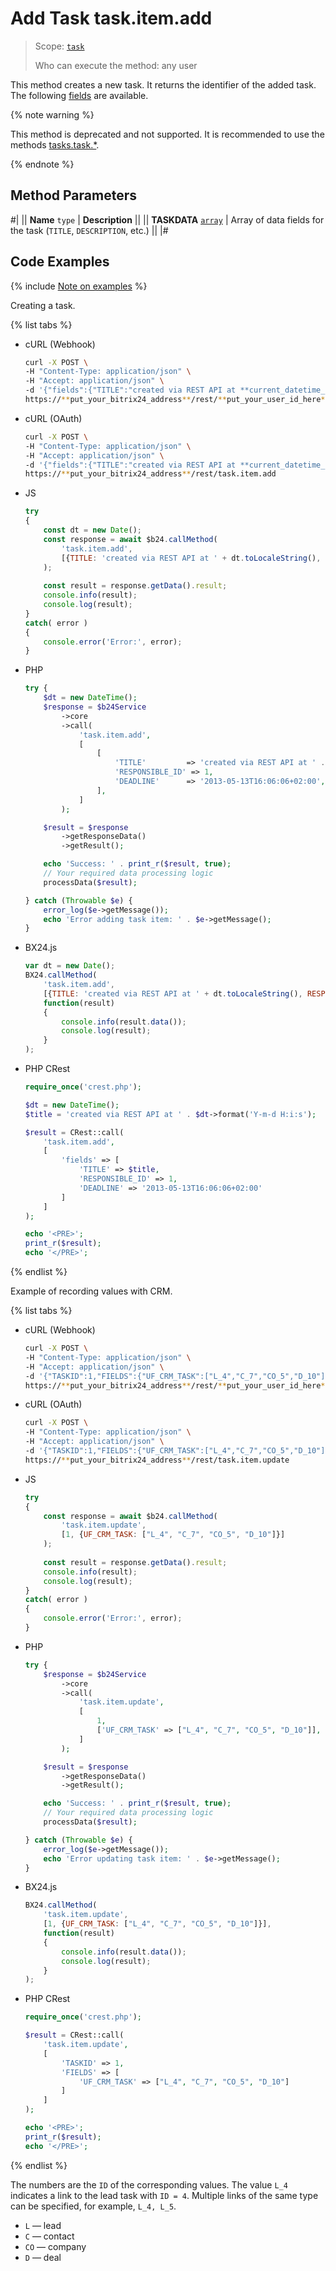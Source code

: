 # Add Task task.item.add

> Scope: [`task`](../../../scopes/permissions.md)
>
> Who can execute the method: any user

This method creates a new task. It returns the identifier of the added task. The following [fields](./index.md) are available.

{% note warning %}

This method is deprecated and not supported. It is recommended to use the methods [tasks.task.*](../../index.md).

{% endnote %}

## Method Parameters

#|
|| **Name**
`type` | **Description** ||
|| **TASKDATA**
[`array`](../../../data-types.md) | Array of data fields for the task (`TITLE`, `DESCRIPTION`, etc.) ||
|#

## Code Examples

{% include [Note on examples](../../../../_includes/examples.md) %}

Creating a task.

{% list tabs %}

- cURL (Webhook)

    ```bash
    curl -X POST \
    -H "Content-Type: application/json" \
    -H "Accept: application/json" \
    -d '{"fields":{"TITLE":"created via REST API at **current_datetime_here**","RESPONSIBLE_ID":1,"DEADLINE":"2013-05-13T16:06:06+02:00"}}' \
    https://**put_your_bitrix24_address**/rest/**put_your_user_id_here**/**put_your_webhook_here**/task.item.add
    ```

- cURL (OAuth)

    ```bash
    curl -X POST \
    -H "Content-Type: application/json" \
    -H "Accept: application/json" \
    -d '{"fields":{"TITLE":"created via REST API at **current_datetime_here**","RESPONSIBLE_ID":1,"DEADLINE":"2013-05-13T16:06:06+02:00"},"auth":"**put_access_token_here**"}' \
    https://**put_your_bitrix24_address**/rest/task.item.add
    ```

- JS

    ```js
    try
    {
    	const dt = new Date();
    	const response = await $b24.callMethod(
    		'task.item.add',
    		[{TITLE: 'created via REST API at ' + dt.toLocaleString(), RESPONSIBLE_ID: 1, DEADLINE: '2013-05-13T16:06:06+02:00'}]
    	);
    	
    	const result = response.getData().result;
    	console.info(result);
    	console.log(result);
    }
    catch( error )
    {
    	console.error('Error:', error);
    }
    ```

- PHP

    ```php
    try {
        $dt = new DateTime();
        $response = $b24Service
            ->core
            ->call(
                'task.item.add',
                [
                    [
                        'TITLE'         => 'created via REST API at ' . $dt->format('Y-m-d H:i:s'),
                        'RESPONSIBLE_ID' => 1,
                        'DEADLINE'      => '2013-05-13T16:06:06+02:00',
                    ],
                ]
            );
    
        $result = $response
            ->getResponseData()
            ->getResult();
    
        echo 'Success: ' . print_r($result, true);
        // Your required data processing logic
        processData($result);
    
    } catch (Throwable $e) {
        error_log($e->getMessage());
        echo 'Error adding task item: ' . $e->getMessage();
    }
    ```

- BX24.js

    ```js
    var dt = new Date();
    BX24.callMethod(
        'task.item.add',
        [{TITLE: 'created via REST API at ' + dt.toLocaleString(), RESPONSIBLE_ID: 1, DEADLINE: '2013-05-13T16:06:06+02:00'}],
        function(result)
        {
            console.info(result.data());
            console.log(result);
        }
    );
    ```

- PHP CRest

    ```php
    require_once('crest.php');

    $dt = new DateTime();
    $title = 'created via REST API at ' . $dt->format('Y-m-d H:i:s');

    $result = CRest::call(
        'task.item.add',
        [
            'fields' => [
                'TITLE' => $title,
                'RESPONSIBLE_ID' => 1,
                'DEADLINE' => '2013-05-13T16:06:06+02:00'
            ]
        ]
    );

    echo '<PRE>';
    print_r($result);
    echo '</PRE>';
    ```

{% endlist %}

Example of recording values with CRM.

{% list tabs %}

- cURL (Webhook)

    ```bash
    curl -X POST \
    -H "Content-Type: application/json" \
    -H "Accept: application/json" \
    -d '{"TASKID":1,"FIELDS":{"UF_CRM_TASK":["L_4","C_7","CO_5","D_10"]}}' \
    https://**put_your_bitrix24_address**/rest/**put_your_user_id_here**/**put_your_webhook_here**/task.item.update
    ```

- cURL (OAuth)

    ```bash
    curl -X POST \
    -H "Content-Type: application/json" \
    -H "Accept: application/json" \
    -d '{"TASKID":1,"FIELDS":{"UF_CRM_TASK":["L_4","C_7","CO_5","D_10"]},"auth":"**put_access_token_here**"}' \
    https://**put_your_bitrix24_address**/rest/task.item.update
    ```

- JS

    ```js
    try
    {
    	const response = await $b24.callMethod(
    		'task.item.update',
    		[1, {UF_CRM_TASK: ["L_4", "C_7", "CO_5", "D_10"]}]
    	);
    	
    	const result = response.getData().result;
    	console.info(result);
    	console.log(result);
    }
    catch( error )
    {
    	console.error('Error:', error);
    }
    ```

- PHP

    ```php
    try {
        $response = $b24Service
            ->core
            ->call(
                'task.item.update',
                [
                    1,
                    ['UF_CRM_TASK' => ["L_4", "C_7", "CO_5", "D_10"]],
                ]
            );
    
        $result = $response
            ->getResponseData()
            ->getResult();
    
        echo 'Success: ' . print_r($result, true);
        // Your required data processing logic
        processData($result);
    
    } catch (Throwable $e) {
        error_log($e->getMessage());
        echo 'Error updating task item: ' . $e->getMessage();
    }
    ```

- BX24.js

    ```js
    BX24.callMethod(
        'task.item.update',
        [1, {UF_CRM_TASK: ["L_4", "C_7", "CO_5", "D_10"]}],
        function(result)
        {
            console.info(result.data());
            console.log(result);
        }
    );
    ```

- PHP CRest

    ```php
    require_once('crest.php');

    $result = CRest::call(
        'task.item.update',
        [
            'TASKID' => 1,
            'FIELDS' => [
                'UF_CRM_TASK' => ["L_4", "C_7", "CO_5", "D_10"]
            ]
        ]
    );

    echo '<PRE>';
    print_r($result);
    echo '</PRE>';
    ```

{% endlist %}

The numbers are the `ID` of the corresponding values. The value `L_4` indicates a link to the lead task with `ID = 4`. Multiple links of the same type can be specified, for example, `L_4, L_5`.

- `L` — lead
- `C` — contact
- `CO` — company
- `D` — deal